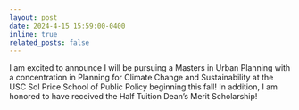 ```yaml
---
layout: post
date: 2024-4-15 15:59:00-0400
inline: true
related_posts: false
---
```


I am excited to announce I will be pursuing a Masters in Urban Planning with a concentration in Planning for Climate Change and Sustainability at the USC Sol Price School of Public Policy beginning this fall! In addition, I am honored to have received the Half Tuition Dean’s Merit Scholarship! 

